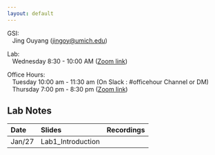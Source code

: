 ```yaml
---
layout: default
---
```



GSI:\
&nbsp;&nbsp; Jing Ouyang (jingoy@umich.edu)

Lab: \
&nbsp;&nbsp; Wednesday 8:30 - 10:00 AM ([Zoom link](https://umich.zoom.us/j/93970306278)) 

Office Hours:  
&nbsp;&nbsp; Tuesday 10:00 am - 11:30 am (On Slack : #officehour Channel or DM) \
&nbsp;&nbsp; Thursday 7:00 pm - 8:30 pm ([Zoom link](https://umich.zoom.us/j/93970306278)) 


## Lab Notes

| Date       | Slides          | Recordings |
|:-------------|:------------------|:------|
|  Jan/27          | Lab1_Introduction |   |
